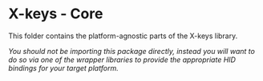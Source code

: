 # X-keys - Core

This folder contains the platform-agnostic parts of the X-keys library.

*You should not be importing this package directly, instead you will want to do so via one of the wrapper libraries to provide the appropriate HID bindings for your target platform.*
